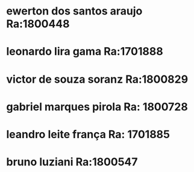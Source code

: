 # ewerton dos santos araujo Ra:1800448
# leonardo lira gama Ra:1701888 
# victor de souza soranz Ra:1800829
# gabriel marques pirola Ra: 1800728
# leandro leite frança Ra: 1701885
# bruno luziani Ra:1800547
